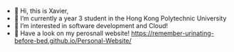 - 👋 Hi, this is Xavier, 
- 🌱 I’m currently a year 3 student in the Hong Kong Polytechnic University
- 👀 I’m interested in software development and Cloud!
- 💞 Have a look on my perosnall website! https://remember-urinating-before-bed.github.io/Personal-Website/

<!---
Remember-Urinating-before-bed/Remember-Urinating-before-bed is a ✨ special ✨ repository because its `README.md` (this file) appears on your GitHub profile.
You can click the Preview link to take a look at your changes.
--->
